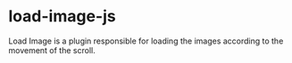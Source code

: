 load-image-js
=============

Load Image is a plugin responsible for loading the images according to the movement of the scroll.
